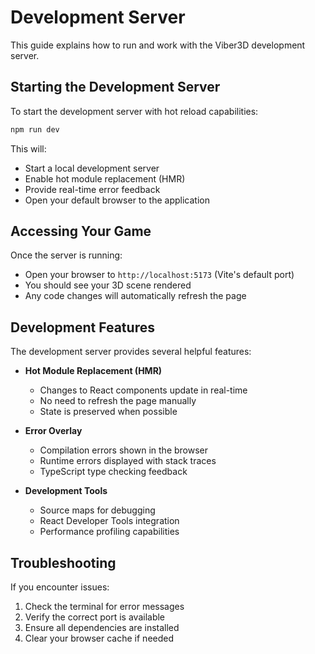 # Development Server

This guide explains how to run and work with the Viber3D development server.

## Starting the Development Server

To start the development server with hot reload capabilities:

```bash
npm run dev
```

This will:
- Start a local development server
- Enable hot module replacement (HMR)
- Provide real-time error feedback
- Open your default browser to the application

## Accessing Your Game

Once the server is running:
- Open your browser to `http://localhost:5173` (Vite's default port)
- You should see your 3D scene rendered
- Any code changes will automatically refresh the page

## Development Features

The development server provides several helpful features:

- **Hot Module Replacement (HMR)**
  - Changes to React components update in real-time
  - No need to refresh the page manually
  - State is preserved when possible

- **Error Overlay**
  - Compilation errors shown in the browser
  - Runtime errors displayed with stack traces
  - TypeScript type checking feedback

- **Development Tools**
  - Source maps for debugging
  - React Developer Tools integration
  - Performance profiling capabilities

## Troubleshooting

If you encounter issues:

1. Check the terminal for error messages
2. Verify the correct port is available
3. Ensure all dependencies are installed
4. Clear your browser cache if needed 